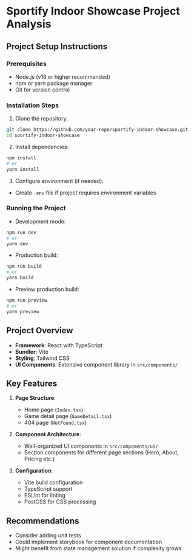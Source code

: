 
# Sportify Indoor Showcase Project Analysis

## Project Setup Instructions

### Prerequisites

- Node.js (v16 or higher recommended)
- npm or yarn package manager
- Git for version control

### Installation Steps

1. Clone the repository:

```bash
git clone https://github.com/your-repo/sportify-indoor-showcase.git
cd sportify-indoor-showcase
```

2. Install dependencies:

```bash
npm install
# or
yarn install
```

3. Configure environment (if needed):

- Create `.env` file if project requires environment variables

### Running the Project

- Development mode:

```bash
npm run dev
# or
yarn dev
```

- Production build:

```bash
npm run build
# or
yarn build
```

- Preview production build:

```bash
npm run preview
# or
yarn preview
```

## Project Overview

- **Framework**: React with TypeScript
- **Bundler**: Vite
- **Styling**: Tailwind CSS
- **UI Components**: Extensive component library in `src/components/`

## Key Features

1. **Page Structure**:

   - Home page (`Index.tsx`)
   - Game detail page (`GameDetail.tsx`)
   - 404 page (`NotFound.tsx`)

2. **Component Architecture**:

   - Well-organized UI components in `src/components/ui/`
   - Section components for different page sections (Hero, About, Pricing etc.)

3. **Configuration**:
   - Vite build configuration
   - TypeScript support
   - ESLint for linting
   - PostCSS for CSS processing

## Recommendations

- Consider adding unit tests
- Could implement storybook for component documentation
- Might benefit from state management solution if complexity grows

